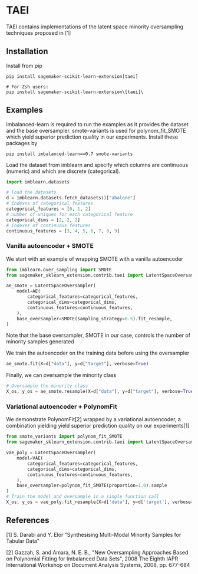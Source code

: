 # TAEI

TAEI contains implementations of the latent space minority oversampling techniques proposed in [1]

## Installation
Install from pip
```
pip install sagemaker-scikit-learn-extension[taei]

# For Zsh users: 
pip install sagemaker-scikit-learn-extension\[taei]\
```

## Examples
imbalanced-learn is required to run the examples as it provides the dataset and the base oversampler. smote-variants is
 used for polynom_fit_SMOTE which yield superior prediction quality in our experiments. Install these packages by
```
pip install imbalanced-learn==0.7 smote-variants
```
Load the dataset from imblearn and specify which columns are continuous (numeric) and which are discrete (categorical).
```python
import imblearn.datasets

# load the datasets
d = imblearn.datasets.fetch_datasets()["abalone"]
# indexes of categorical features
categorical_features = [0, 1, 2]
# number of uniques for each categorical feature
categorical_dims = [2, 2, 2]
# indexes of continuous features
continuous_features = [3, 4, 5, 6, 7, 8, 9]
```

### Vanilla autoencoder + SMOTE
We start with an example of wrapping SMOTE with a vanilla autoencoder
```python
from imblearn.over_sampling import SMOTE
from sagemaker_sklearn_extension.contrib.taei import LatentSpaceOversampler, AE

ae_smote = LatentSpaceOversampler(
    model=AE(
        categorical_features=categorical_features,
        categorical_dims=categorical_dims,
        continuous_features=continuous_features,
    ),
    base_oversampler=SMOTE(sampling_strategy=0.5).fit_resample,
)
```
Note that the base oversampler, SMOTE in our case, controls the number of minority samples generated

We train the autoencoder on the training data before using the oversampler 
```python
ae_smote.fit(X=d["data"], y=d["target"], verbose=True)
```

Finally, we can oversample the minority class 
```python
# Oversample the minority class
X_os, y_os = ae_smote.resample(X=d["data"], y=d["target"], verbose=True)
```

### Variational autoencoder + PolynomFit
We demonstrate PolynomFit[2] wrapped by a variational autoencoder, a combination yielding yield superior prediction 
quality on our experiments[1]
```python
from smote_variants import polynom_fit_SMOTE
from sagemaker_sklearn_extension.contrib.taei import LatentSpaceOversampler, VAE

vae_poly = LatentSpaceOversampler(
    model=VAE(
        categorical_features=categorical_features,
        categorical_dims=categorical_dims,
        continuous_features=continuous_features,
    ),
    base_oversampler=polynom_fit_SMOTE(proportion=1.0).sample
)
# Train the model and oversample in a single function call
X_os, y_os = vae_poly.fit_resample(X=d['data'], y=d['target'], verbose=True)
```

## References
[1] S. Darabi and Y. Elor "Synthesising Multi-Modal Minority Samples for Tabular Data"

[2] Gazzah, S. and Amara, N. E. B., "New Oversampling Approaches Based on Polynomial Fitting for Imbalanced Data Sets", 
2008 The Eighth IAPR International Workshop on Document Analysis Systems, 2008, pp. 677-684